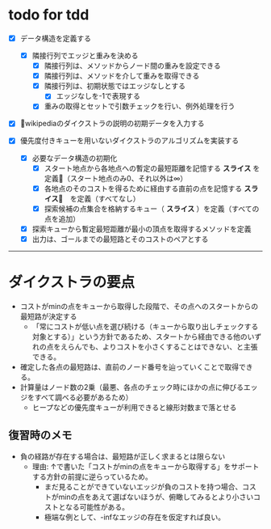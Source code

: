 # todo for tdd

- [x] データ構造を定義する
    - [x] 隣接行列でエッジと重みを決める
        - [x] 隣接行列は、メソッドからノード間の重みを設定できる
        - [x] 隣接行列は、メソッドを介して重みを取得できる
        - [x] 隣接行列は、初期状態ではエッジなしとする
            - [x] エッジなしを-1で表現する
        - [x] 重みの取得とセットで引数チェックを行い、例外処理を行う
        
- [x] wikipediaのダイクストラの説明の初期データを入力する

- [x] 優先度付きキューを用いないダイクストラのアルゴリズムを実装する
    - [x] 必要なデータ構造の初期化
        - [x] スタート地点から各地点への暫定の最短距離を記憶する **スライス** を定義（スタート地点のみ0、それ以外は∞）
        - [x] 各地点のそのコストを得るために経由する直前の点を記憶する **スライス**　を定義（すべてなし）
        - [x] 探索候補の点集合を格納するキュー（ **スライス** ）を定義（すべての点を追加）
    - [x] 探索キューから暫定最短距離が最小の頂点を取得するメソッドを定義
    - [x] 出力は、ゴールまでの最短路とそのコストのペアとする

---

# ダイクストラの要点

- コストがminの点をキューから取得した段階で、その点へのスタートからの最短路が決定する
    - 「常にコストが低い点を選び続ける（キューから取り出しチェックする対象とする）」という方針であるため、スタートから経由できる他のいずれの点をえらんでも、よりコストを小さくすることはできない、と主張できる。
- 確定した各点の最短路は、直前のノード番号を辿っていくことで取得できる。
- 計算量はノード数の2乗（最悪、各点のチェック時にほかの点に伸びるエッジをすべて調べる必要があるため）
    - ヒープなどの優先度キューが利用できると線形対数まで落とせる

## 復習時のメモ

- 負の経路が存在する場合は、最短路が正しく求まるとは限らない
    - 理由: ↑で書いた「コストがminの点をキューから取得する」をサポートする方針の前提に逆らっているため。
        - まだ見ることができていないエッジが負のコストを持つ場合、コストがminの点をあえて選ばないほうが、俯瞰してみるとより小さいコストとなる可能性がある。
        - 極端な例として、-infなエッジの存在を仮定すれば良い。
